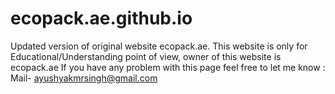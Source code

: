 # ecopack.ae.github.io
Updated version of original website ecopack.ae.
This website is only for Educational/Understanding point of view, owner of this website is ecopack.ae
If you have any problem with this page feel free to let me know : Mail- ayushyakmrsingh@gmail.com
